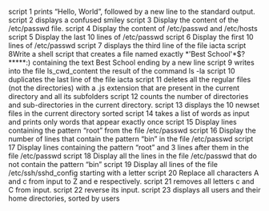 script 1 prints “Hello, World”, followed by a new line to the standard output.
script 2 displays a confused smiley 
script 3 Display the content of the /etc/passwd file.
script 4 Display the content of /etc/passwd and /etc/hosts
script 5 Display the last 10 lines of /etc/passwd
script 6 Display the first 10 lines of /etc/passwd
script 7 displays the third line of the file iacta
script 8Write a shell script that creates a file named exactly \*\'Best School\'\*$\?\*\*\*\*\*:) containing the text Best School ending by a new line
script 9 writes into the file ls_cwd_content the result of the command ls -la
script 10 duplicates the last line of the file iacta
script 11 deletes all the regular files (not the directories) with a .js extension that are present in the current directory and all its subfolders
script 12 counts the number of directories and sub-directories in the current directory.
script 13 displays the 10 newset files in the current directory sorted 
script 14 takes a list of words as input and prints only words that appear exactly once
script 15 Display lines containing the pattern “root” from the file /etc/passwd
script 16 Display the number of lines that contain the pattern “bin” in the file /etc/passwd
script 17 Display lines containing the pattern “root” and 3 lines after them in the file /etc/passwd
script 18 Display all the lines in the file /etc/passwd that do not contain the pattern “bin”
script 19 Display all lines of the file /etc/ssh/sshd_config starting with a letter
script 20 Replace all characters A and c from input to Z and e respectively.
script 21 removes all letters c and C from input.
script 22 reverse its input.
script 23 displays all users and their home directories, sorted by users
